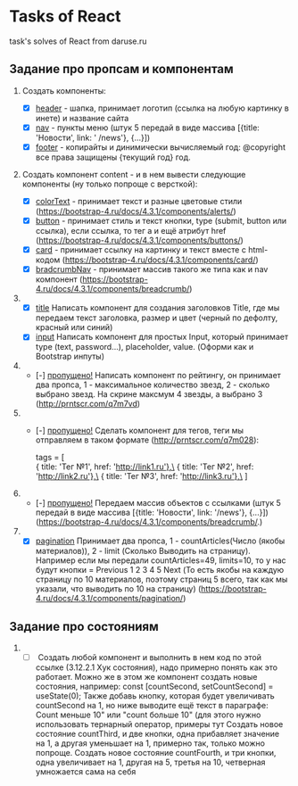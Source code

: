 ﻿# Tasks of React
task's solves of React from daruse.ru

## Задание про пропсам и компонентам
1. Создать компоненты:  
   - [x] [header](createComponents/Header.js) - шапка, принимает логотип (ссылка на любую картинку в инете) и         название сайта  
   - [x] [nav](createComponents/Nav.js) - пункты меню (штук 5 передай в виде массива [{title: 'Новости', link: '       /news'}, {...}])  
   - [x] [footer](createComponents/Footer.js) - копирайты и динимически вычисляемый год: @copyright все права защищены {текущий год} год.
2. Создать компонент content - и в нем вывести следующие компоненты (ну только попроще с версткой):
   - [x] [colorText](createComponents/ColorText..js) - принимает текст и разные цветовые стили (https://bootstrap-4.ru/docs/4.3.1/components/alerts/)
   - [x] [button](createComponents/Button.js) - принимает стиль и текст кнопки, type (submit, button или ссылка), если ссылка, то тег а и ещё атрибут href (https://bootstrap-4.ru/docs/4.3.1/components/buttons/)
   - [x] [card](createComponents/Card.js) - принимает ссылку на картинку и текст вместе с html-кодом (https://bootstrap-4.ru/docs/4.3.1/components/card/)
   - [x] [bradcrumbNav](createComponents/BreadcrumbNav.js) - принимает массив такого же типа как и nav компонент (https://bootstrap-4.ru/docs/4.3.1/components/breadcrumb/)
3. - [x] [title](createComponents/Title.js) Написать компонент для создания заголовков Title, где мы передаем текст заголовка, размер и цвет (черный по дефолту, красный или синий)
   - [x] [input](createComponents/Input.js) Написать компонент для простых Input, который принимает type (text, password...), placeholder, value. (Оформи как и Bootstrap инпуты)
4. - [-] [пропущено!](https://github.com/SergZNTemp/tasksOfReact/edit/master/README.md "не сделано. неточное задание и ссылка не работает") Написать компонент по рейтингу, он принимает два пропса, 1 - максимальное количество звезд, 2 - сколько выбрано звезд. На скрине максмум 4 звезды, а выбрано 3 (http://prntscr.com/q7m7vd)
5. - [-] [пропущено!](https://github.com/SergZNTemp/tasksOfReact/edit/master/README.md "не сделано. неточное задание и ссылка не работает") Сделать компонент для тегов, теги мы отправляем в таком формате (http://prntscr.com/q7m028):

     tags = [\
    { title: 'Тег №1', href: 'http://link1.ru'},\
    { title: 'Тег №2', href: 'http://link2.ru'},\
    { title: 'Тег №3', href: 'http://link3.ru'},\
    ]
  
6. - [-] [пропущено!](https://github.com/SergZNTemp/tasksOfReact/edit/master/README.md "не сделано. повторяется задание") Передаем массив объектов с ссылками (штук 5   передай в виде массива [{title: 'Новости', link: '/news'}, {...}]) (https://bootstrap-4.ru/docs/4.3.1/components/breadcrumb/.)

7. - [x] [pagination](createComponents/Pagination.js) Принимает два пропса, 1 - countArticles(Число (якобы материалов)), 2 - limit (Сколько Выводить на страницу). Например если мы передали countArticles=49, limits=10, то у нас будут кнопки = Previous 1 2 3 4 5 Next (То есть якобы на каждую страницу по 10 материалов, поэтому страниц 5 всего, так как мы указали, что выводить по 10 на страницу)  (https://bootstrap-4.ru/docs/4.3.1/components/pagination/)

## Задание про состояниям
1. - [ ] []( ) Создать любой компонент и выполнить в нем код по этой ссылке (3.12.2.1 Хук состояния), надо примерно понять как это работает.
  Можно же в этом же компонент создать новые состояния, например:
  const [countSecond, setCountSecond] = useState(0);
  Также добавь кнопку, которая будет увеличивать countSecond на 1, но ниже выводите ещё текст в параграфе:
  Count меньше 10" или "count больше 10" (для этого нужно использовать тернарный оператор, примеры тут
  Создать новое состояние countThird, и две кнопки, одна прибавляет значение на 1, а другая уменьшает на 1, примерно так, только можно попроще.
  Создать новое состояние countFourth, и три кнопки, одна увеличивает на 1, другая на 5, третья на 10, четверная умножается сама на себя
